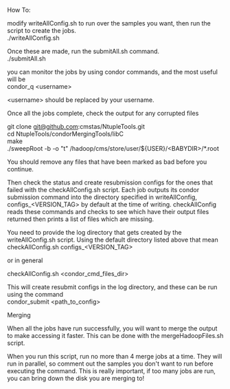How To:  

modify writeAllConfig.sh to run over the samples you want, then run the script to create the jobs.  
./writeAllConfig.sh  

Once these are made, run the submitAll.sh command.  
./submitAll.sh  

you can monitor the jobs by using condor commands, and the most useful will be  
condor_q \<username\>  

\<username\> should be replaced by your username.  

Once all the jobs complete, check the output for any corrupted files  

git clone git@github.com:cmstas/NtupleTools.git  
cd NtupleTools/condorMergingTools/libC  
make  
./sweepRoot -b -o "t" /hadoop/cms/store/user/${USER}/\<BABYDIR\>/*.root  

You should remove any files that have been marked as bad before you continue.

Then check the status and create resubmission configs for the ones that failed with the checkAllConfig.sh script. Each job outputs its condor submission command into the directory specified in writeAllConfig, configs_<VERSION_TAG> by default at the time of writing. checkAllConfig reads these commands and checks to see which have their output files returned then prints a list of files which are missing. 

You need to provide the log directory that gets created by the writeAllConfig.sh script.  Using the default directory listed above that mean
checkAllConfig.sh configs_\<VERSION_TAG\> 

or in general 

checkAllConfig.sh \<condor_cmd_files_dir\> 

This will create resubmit configs in the log directory, and these can be run using the command  
condor_submit \<path_to_config\>  


Merging  

When all the jobs have run successfully, you will want to merge the output to make accessing it faster. This can be done with the mergeHadoopFiles.sh script.  

When you run this script, run no more than 4 merge jobs at a time. They will run in parallel, so comment out the samples you don't want to run before executing the command. This is really important, if too many jobs are run, you can bring down the disk you are merging to!


